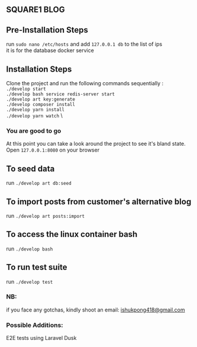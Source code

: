 ## SQUARE1 BLOG

## Pre-Installation Steps
run `sudo nano /etc/hosts` and add
`127.0.0.1 db` to the  list of ips \
it is for the database docker service

## Installation Steps

Clone the project and run the following commands sequentially : \
`./develop start` \
`./develop bash service redis-server start` \
`./develop art key:generate` \
`./develop composer install` \
`./develop yarn install` \
`./develop yarn watch` \


### You are good to go

At this point you can take a look around the project to see it's bland state. \
Open `127.0.0.1:8080` on your browser

## To seed data
run `./develop art db:seed`

## To import posts from customer's alternative blog
run `./develop art posts:import`

## To access the linux container bash
run `./develop bash`

## To run test suite
run `./develop test`


### NB: 
if you face any gotchas, kindly shoot an email: ishukpong418@gmail.com

### Possible Additions: 
E2E tests using Laravel Dusk
